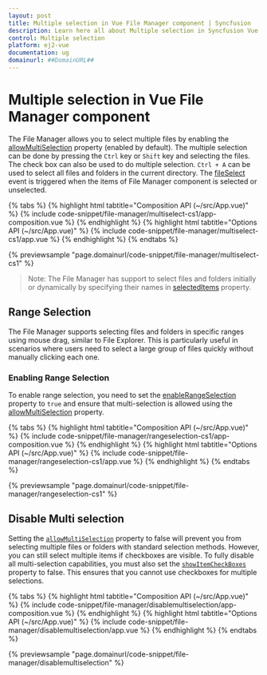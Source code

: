 ```yaml
---
layout: post
title: Multiple selection in Vue File Manager component | Syncfusion
description: Learn here all about Multiple selection in Syncfusion Vue File Manager component of Syncfusion Essential JS 2 and more.
control: Multiple selection 
platform: ej2-vue
documentation: ug
domainurl: ##DomainURL##
---
```


# Multiple selection in Vue File Manager component

The File Manager allows you to select multiple files by enabling the [allowMultiSelection](https://ej2.syncfusion.com/vue/documentation/api/file-manager/#allowmultiselection) property (enabled by default). The multiple selection can be done by pressing the `Ctrl` key or `Shift` key and selecting the files. The check box can also be used to do multiple selection. `Ctrl + A` can be used to select all files and folders in the current directory. The [fileSelect](https://ej2.syncfusion.com/vue/documentation/api/file-manager/#fileselect) event is triggered when the items of File Manager component is selected or unselected.

{% tabs %}
{% highlight html tabtitle="Composition API (~/src/App.vue)" %}
{% include code-snippet/file-manager/multiselect-cs1/app-composition.vue %}
{% endhighlight %}
{% highlight html tabtitle="Options API (~/src/App.vue)" %}
{% include code-snippet/file-manager/multiselect-cs1/app.vue %}
{% endhighlight %}
{% endtabs %}
        
{% previewsample "page.domainurl/code-snippet/file-manager/multiselect-cs1" %}

>Note: The File Manager has support to select files and folders initially or dynamically by specifying their names in [selectedItems](https://ej2.syncfusion.com/vue/documentation/api/file-manager/#selecteditems) property.

## Range Selection

The File Manager supports selecting files and folders in specific ranges using mouse drag, similar to File Explorer. This is particularly useful in scenarios where users need to select a large group of files quickly without manually clicking each one. 

### Enabling Range Selection

To enable range selection, you need to set the [enableRangeSelection](https://ej2.syncfusion.com/vue/documentation/api/file-manager/#enableRangeSelection) property to `true` and ensure that multi-selection is allowed using the [allowMultiSelection](https://ej2.syncfusion.com/vue/documentation/api/file-manager/#allowmultiselection) property.

{% tabs %}
{% highlight html tabtitle="Composition API (~/src/App.vue)" %}
{% include code-snippet/file-manager/rangeselection-cs1/app-composition.vue %}
{% endhighlight %}
{% highlight html tabtitle="Options API (~/src/App.vue)" %}
{% include code-snippet/file-manager/rangeselection-cs1/app.vue %}
{% endhighlight %}
{% endtabs %}
        
{% previewsample "page.domainurl/code-snippet/file-manager/rangeselection-cs1" %}

## Disable Multi selection

Setting the [`allowMultiSelection`](https://ej2.syncfusion.com/vue/documentation/api/file-manager/#allowmultiselection) property to false will prevent you from selecting multiple files or folders with standard selection methods. However, you can still select multiple items if checkboxes are visible. To fully disable all multi-selection capabilities, you must also set the [`showItemCheckBoxes`](https://ej2.syncfusion.com/vue/documentation/api/file-manager/#showitemcheckboxes) property to false. This ensures that you cannot use checkboxes for multiple selections.

{% tabs %}
{% highlight html tabtitle="Composition API (~/src/App.vue)" %}
{% include code-snippet/file-manager/disablemultiselection/app-composition.vue %}
{% endhighlight %}
{% highlight html tabtitle="Options API (~/src/App.vue)" %}
{% include code-snippet/file-manager/disablemultiselection/app.vue %}
{% endhighlight %}
{% endtabs %}

{% previewsample "page.domainurl/code-snippet/file-manager/disablemultiselection" %}